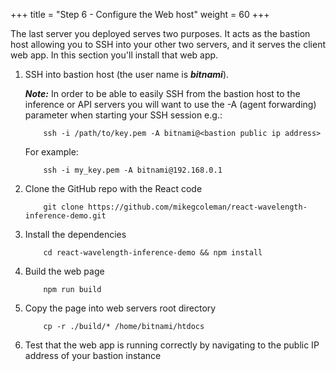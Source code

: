 +++
title = "Step 6 - Configure the Web host"
weight = 60
+++

The last server you deployed serves two purposes. It acts as the bastion host allowing you to SSH into your other two servers, and it serves the client web app. In this section you'll install that web app.

1)  SSH into bastion host (the user name is ***bitnami***). 

    ***Note:*** In order to be able to easily SSH from the bastion host to the inference or API servers you will want to use the -A (agent forwarding) parameter when starting your SSH session e.g.:

            ssh -i /path/to/key.pem -A bitnami@<bastion public ip address>

    For example:

            ssh -i my_key.pem -A bitnami@192.168.0.1

2)  Clone the GitHub repo with the React code
    
            git clone https://github.com/mikegcoleman/react-wavelength-inference-demo.git

3)  Install the dependencies

            cd react-wavelength-inference-demo && npm install

4)  Build the web page

            npm run build

5)  Copy the page into web servers root directory

            cp -r ./build/* /home/bitnami/htdocs

6)  Test that the web app is running correctly by navigating to the
    public IP address of your bastion instance
